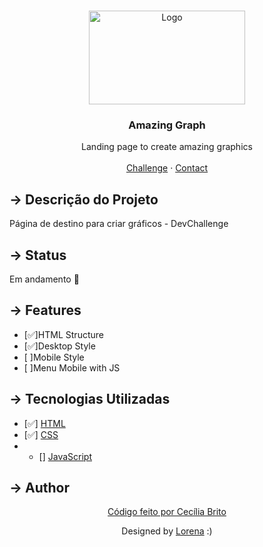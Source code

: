 <br />
<p align="center">
  <a href="http://www.freepik.com">
    <img src="https://trello-attachments.s3.amazonaws.com/590fa896d2d25e50583de620/874x512/2bc76fc9373587c9d5ca571d19530719/4435_1.png" alt="Logo" width="250" height="150">
  </a>

  <h3 align="center">Amazing Graph</h3>

  <p align="center">
    Landing page to create amazing graphics
       <br />
    <br />
    <a href="https://github.com/Lorenalgm/AmazingGraph">Challenge</a>
    ·
    <a href="https://www.linkedin.com/in/lorenagmontes/">Contact</a>
  </p>
</p>



## → Descrição do Projeto

<p>Página de destino para criar gráficos - DevChallenge </p>

## → Status

<p>Em andamento 🚀</p>

## → Features
<ul>
<li>[✅]HTML Structure</li>
<li>[✅]Desktop Style</li>
<li>[ ]Mobile Style</li>
<li>[ ]Menu Mobile with JS</li>
</ul>

## → Tecnologias Utilizadas

- [✅] [HTML](https://developer.mozilla.org/pt-BR/docs/Web/HTML)
- [✅] [CSS](https://developer.mozilla.org/pt-BR/docs/Web/CSS)
- - [] [JavaScript](https://developer.mozilla.org/pt-BR/docs/Web/JavaScript)

## → Author

<p align='center'><a href="https://www.linkedin.com/in/cec%C3%ADlia-brito-santos-a22193170/">Código feito por Cecília Brito</a></p>

<p align="center">Designed by  <a href="https://github.com/Lorenalgm">Lorena</a> :)</p>
